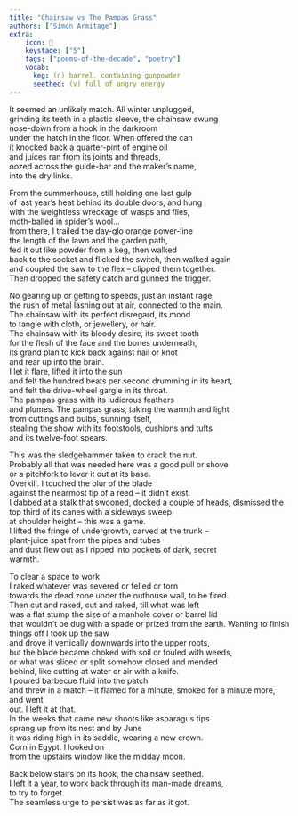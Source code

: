 ```yaml
---
title: "Chainsaw vs The Pampas Grass"
authors: ["Simon Armitage"]
extra:
    icon: 🌱
    keystage: ["5"]
    tags: ["poems-of-the-decade", "poetry"]
    vocab:
      keg: (n) barrel, containing gunpowder
      seethed: (v) full of angry energy
---
```

It seemed an unlikely match. All winter unplugged,  
grinding its teeth in a plastic sleeve, the chainsaw swung  
nose-down from a hook in the darkroom  
under the hatch in the floor. When offered the can  
it knocked back a quarter-pint of engine oil  
and juices ran from its joints and threads,  
oozed across the guide-bar and the maker’s name,  
into the dry links.  
  
From the summerhouse, still holding one last gulp  
of last year’s heat behind its double doors, and hung  
with the weightless wreckage of wasps and flies,  
moth-balled in spider’s wool…  
from there, I trailed the day-glo orange power-line  
the length of the lawn and the garden path,  
fed it out like powder from a keg, then walked  
back to the socket and flicked the switch, then walked again  
and coupled the saw to the flex – clipped them together.  
Then dropped the safety catch and gunned the trigger.  
  
No gearing up or getting to speeds, just an instant rage,  
the rush of metal lashing out at air, connected to the main.  
The chainsaw with its perfect disregard, its mood  
to tangle with cloth, or jewellery, or hair.  
The chainsaw with its bloody desire, its sweet tooth  
for the flesh of the face and the bones underneath,  
its grand plan to kick back against nail or knot  
and rear up into the brain.  
I let it flare, lifted it into the sun  
and felt the hundred beats per second drumming in its heart,  
and felt the drive-wheel gargle in its throat.  
The pampas grass with its ludicrous feathers  
and plumes. The pampas grass, taking the warmth and light  
from cuttings and bulbs, sunning itself,  
stealing the show with its footstools, cushions and tufts  
and its twelve-foot spears.  
  
This was the sledgehammer taken to crack the nut.  
Probably all that was needed here was a good pull or shove  
or a pitchfork to lever it out at its base.  
Overkill. I touched the blur of the blade  
against the nearmost tip of a reed – it didn’t exist.  
I dabbed at a stalk that swooned, docked a couple of heads, dismissed the top third of its canes with a sideways sweep  
at shoulder height – this was a game.  
I lifted the fringe of undergrowth, carved at the trunk –  
plant-juice spat from the pipes and tubes  
and dust flew out as I ripped into pockets of dark, secret  
warmth.  
  
To clear a space to work  
I raked whatever was severed or felled or torn  
towards the dead zone under the outhouse wall, to be fired.  
Then cut and raked, cut and raked, till what was left  
was a flat stump the size of a manhole cover or barrel lid  
that wouldn’t be dug with a spade or prized from the earth. Wanting to finish things off I took up the saw  
and drove it vertically downwards into the upper roots,  
but the blade became choked with soil or fouled with weeds,  
or what was sliced or split somehow closed and mended  
behind, like cutting at water or air with a knife.  
I poured barbecue fluid into the patch  
and threw in a match – it flamed for a minute, smoked for a minute more, and went  
out. I left it at that.  
In the weeks that came new shoots like asparagus tips  
sprang up from its nest and by June  
it was riding high in its saddle, wearing a new crown.  
Corn in Egypt. I looked on  
from the upstairs window like the midday moon.  
  
Back below stairs on its hook, the chainsaw seethed.  
I left it a year, to work back through its man-made dreams,  
to try to forget.  
The seamless urge to persist was as far as it got.
